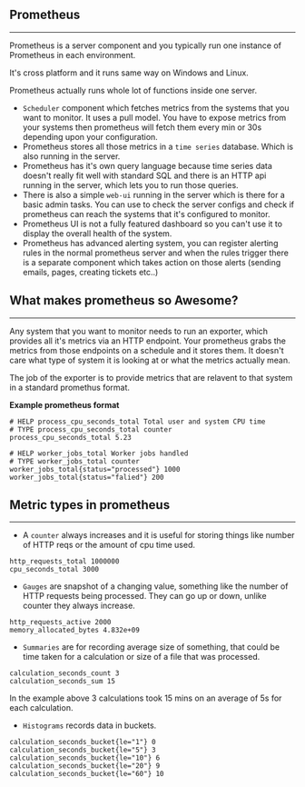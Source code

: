 ## Prometheus
---
Prometheus is a server component and you typically run one instance of Prometheus in each environment.

It's cross platform and it runs same way on Windows and Linux.

Prometheus actually runs whole lot of functions inside one server.

- `Scheduler` component which fetches metrics from the systems that you want to monitor. It uses a pull model.
You have to expose metrics from your systems then prometheus will fetch them every min or 30s depending upon your configuration.
- Prometheus stores all those metrics in a `time series` database. Which is also running in the server.
- Prometheus has it's own query language because time series data doesn't really fit well with standard SQL and there is an HTTP api running in the server, which lets you to run those queries.
- There is also a simple `web-ui` running in the server which is there for a basic admin tasks. You can use to check the server configs and check if prometheus can reach the systems that it's configured to monitor.
- Prometheus UI is not a fully featured dashboard so you can't use it to display the overall health of the system.
- Prometheus has advanced alerting system, you can register alerting rules in the normal prometheus server and when the rules trigger there is a separate component which takes action on those alerts (sending emails, pages, creating tickets etc..)

## What makes prometheus so Awesome?
---
Any system that you want to monitor needs to run an exporter, which provides all it's metrics via an HTTP endpoint.
Your prometheus grabs the metrics from those endpoints on a schedule and it stores them. It doesn't care what type of system it is looking at or what the metrics actually mean.

The job of the exporter is to provide metrics that are relavent to that system in a standard promethus format.

**Example prometheus format**
```
# HELP process_cpu_seconds_total Total user and system CPU time
# TYPE process_cpu_seconds_total counter
process_cpu_seconds_total 5.23

# HELP worker_jobs_total Worker jobs handled
# TYPE worker_jobs_total counter
worker_jobs_total{status="processed"} 1000
worker_jobs_total{status="falied"} 200
```

## Metric types in prometheus
---
- A `counter` always increases and it is useful for storing things like number of HTTP reqs or the amount of cpu time used.
```
http_requests_total 1000000
cpu_seconds_total 3000
```
- `Gauges` are snapshot of a changing value, something like the number of HTTP requests being processed. They can go up or down, unlike counter they always increase.
```
http_requests_active 2000
memory_allocated_bytes 4.832e+09
```
- `Summaries` are for recording average size of something, that could be time taken for a calculation or size of a file that was processed.
```
calculation_seconds_count 3
calculation_seconds_sum 15
```
In the example above 3 calculations took 15 mins on an average of 5s for each calculation.
- `Histograms` records data in buckets.
```
calculation_seconds_bucket{le="1"} 0
calculation_seconds_bucket{le="5"} 3
calculation_seconds_bucket{le="10"} 6
calculation_seconds_bucket{le="20"} 9
calculation_seconds_bucket{le="60"} 10
```
